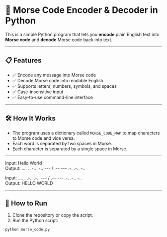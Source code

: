 # 🧩 Morse Code Encoder & Decoder in Python

This is a simple Python program that lets you **encode** plain English text into **Morse code** and **decode** Morse code back into text.

---

## 📋 Features

- ✅ Encode any message into Morse code
- ✅ Decode Morse code into readable English
- ✅ Supports letters, numbers, symbols, and spaces
- ✅ Case-insensitive input
- ✅ Easy-to-use command-line interface

---

## 🛠️ How It Works

- The program uses a dictionary called `MORSE_CODE_MAP` to map characters to Morse code and vice versa.
- Each word is separated by two spaces in Morse.
- Each character is separated by a single space in Morse.

---

Input: Hello World<br>
Output: .... . .-.. .-.. --- / .-- --- .-. .-.. -..<br>

Input: .... . .-.. .-.. --- / .-- --- .-. .-.. -..<br>
Output: HELLO WORLD<br>

---
## 🚀 How to Run

1. Clone the repository or copy the script.
2. Run the Python script:


```bash
python morse_code.py


